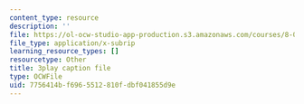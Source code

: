 ```yaml
---
content_type: resource
description: ''
file: https://ol-ocw-studio-app-production.s3.amazonaws.com/courses/8-01sc-classical-mechanics-fall-2016/7756414bf6965512810fdbf041855d9e_reUjl788R9Q.srt
file_type: application/x-subrip
learning_resource_types: []
resourcetype: Other
title: 3play caption file
type: OCWFile
uid: 7756414b-f696-5512-810f-dbf041855d9e
---
```

